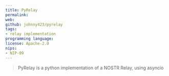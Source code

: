 ```yaml
---
title: PyRelay
permalink: 
web: 
github: johnny423/pyrelay
tags:
- relay implementation
programming language: 
license: Apache-2.0
nips: 
- NIP-09
---
```


> PyRelay is a python implementation of a NOSTR Relay, using asyncio